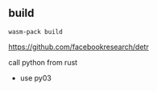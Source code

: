 ## build

```
wasm-pack build
```

https://github.com/facebookresearch/detr


call python from rust
- use py03
  